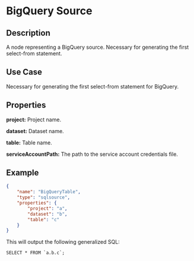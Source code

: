# BigQuery Source


Description
-----------
A node representing a BigQuery source. Necessary for generating the first select-from statement.

Use Case
--------
Necessary for generating the first select-from statement for BigQuery.


Properties
----------
**project:** Project name.

**dataset:** Dataset name.

**table:** Table name.

**serviceAccountPath:** The path to the service account credentials file.

Example
-------

```json
{
    "name": "BigQueryTable",
    "type": "sqlsource",
    "properties": {
        "project": "a",
        "dataset": "b",
        "table": "c"
    }
}
```

This will output the following generalized SQL:

```
SELECT * FROM `a.b.c`;
```